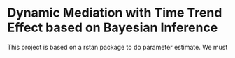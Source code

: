 # Dynamic Mediation with Time Trend Effect based on Bayesian Inference
This project is based on a rstan package to do parameter estimate.
We must 
